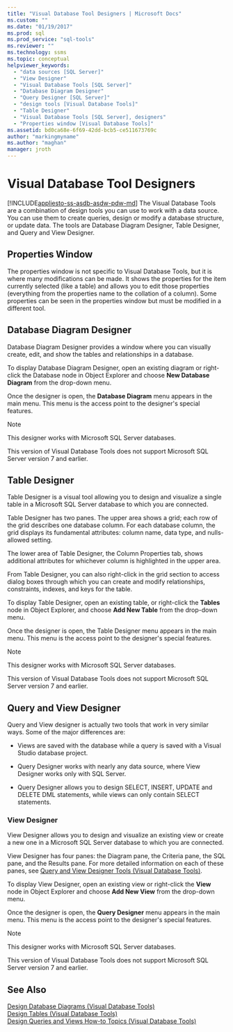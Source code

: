 ```yaml
---
title: "Visual Database Tool Designers | Microsoft Docs"
ms.custom: ""
ms.date: "01/19/2017"
ms.prod: sql
ms.prod_service: "sql-tools"
ms.reviewer: ""
ms.technology: ssms
ms.topic: conceptual
helpviewer_keywords: 
  - "data sources [SQL Server]"
  - "View Designer"
  - "Visual Database Tools [SQL Server]"
  - "Database Diagram Designer"
  - "Query Designer [SQL Server]"
  - "design tools [Visual Database Tools]"
  - "Table Designer"
  - "Visual Database Tools [SQL Server], designers"
  - "Properties window [Visual Database Tools]"
ms.assetid: bd0ca68e-6f69-42dd-bcb5-ce511673769c
author: "markingmyname"
ms.author: "maghan"
manager: jroth
---
```

# Visual Database Tool Designers
[!INCLUDE[appliesto-ss-asdb-asdw-pdw-md](../../includes/appliesto-ss-asdb-asdw-pdw-md.md)]
The Visual Database Tools are a combination of design tools you can use to work with a data source. You can use them to create queries, design or modify a database structure, or update data. The tools are Database Diagram Designer, Table Designer, and Query and View Designer.  
  
## Properties Window  
The properties window is not specific to Visual Database Tools, but it is where many modifications can be made. It shows the properties for the item currently selected (like a table) and allows you to edit those properties (everything from the properties name to the collation of a column). Some properties can be seen in the properties window but must be modified in a different tool.  
  
## Database Diagram Designer  
Database Diagram Designer provides a window where you can visually create, edit, and show the tables and relationships in a database.  
  
To display Database Diagram Designer, open an existing diagram or right-click the Database node in Object Explorer and choose **New Database Diagram** from the drop-down menu.  
  
Once the designer is open, the **Database Diagram** menu appears in the main menu. This menu is the access point to the designer's special features.  
  
> [!NOTE]  
> This designer works with Microsoft SQL Server databases.  
>   
> This version of Visual Database Tools does not support Microsoft SQL Server version 7 and earlier.  
  
## Table Designer  
Table Designer is a visual tool allowing you to design and visualize a single table in a Microsoft SQL Server database to which you are connected.  
  
Table Designer has two panes. The upper area shows a grid; each row of the grid describes one database column. For each database column, the grid displays its fundamental attributes: column name, data type, and nulls-allowed setting.  
  
The lower area of Table Designer, the Column Properties tab, shows additional attributes for whichever column is highlighted in the upper area.  
  
From Table Designer, you can also right-click in the grid section to access dialog boxes through which you can create and modify relationships, constraints, indexes, and keys for the table.  
  
To display Table Designer, open an existing table, or right-click the **Tables** node in Object Explorer, and choose **Add New Table** from the drop-down menu.  
  
Once the designer is open, the Table Designer menu appears in the main menu. This menu is the access point to the designer's special features.  
  
> [!NOTE]  
> This designer works with Microsoft SQL Server databases.  
>   
> This version of Visual Database Tools does not support Microsoft SQL Server version 7 and earlier.  
  
## Query and View Designer  
Query and View designer is actually two tools that work in very similar ways. Some of the major differences are:  
  
-   Views are saved with the database while a query is saved with a Visual Studio database project.  
  
-   Query Designer works with nearly any data source, where View Designer works only with SQL Server.  
  
-   Query Designer allows you to design SELECT, INSERT, UPDATE and DELETE DML statements, while views can only contain SELECT statements.  
  
### View Designer  
View Designer allows you to design and visualize an existing view or create a new one in a Microsoft SQL Server database to which you are connected.  
  
View Designer has four panes: the Diagram pane, the Criteria pane, the SQL pane, and the Results pane. For more detailed information on each of these panes, see [Query and View Designer Tools &#40;Visual Database Tools&#41;](../../ssms/visual-db-tools/query-and-view-designer-tools-visual-database-tools.md).  
  
To display View Designer, open an existing view or right-click the **View** node in Object Explorer and choose **Add New View** from the drop-down menu.  
  
Once the designer is open, the **Query Designer** menu appears in the main menu. This menu is the access point to the designer's special features.  
  
> [!NOTE]  
> This designer works with Microsoft SQL Server databases.  
>   
> This version of Visual Database Tools does not support Microsoft SQL Server version 7 and earlier.  
  
## See Also  
[Design Database Diagrams &#40;Visual Database Tools&#41;](../../ssms/visual-db-tools/design-database-diagrams-visual-database-tools.md)  
[Design Tables &#40;Visual Database Tools&#41;](../../ssms/visual-db-tools/design-tables-visual-database-tools.md)  
[Design Queries and Views How-to Topics &#40;Visual Database Tools&#41;](../../ssms/visual-db-tools/design-queries-and-views-how-to-topics-visual-database-tools.md)  
  

